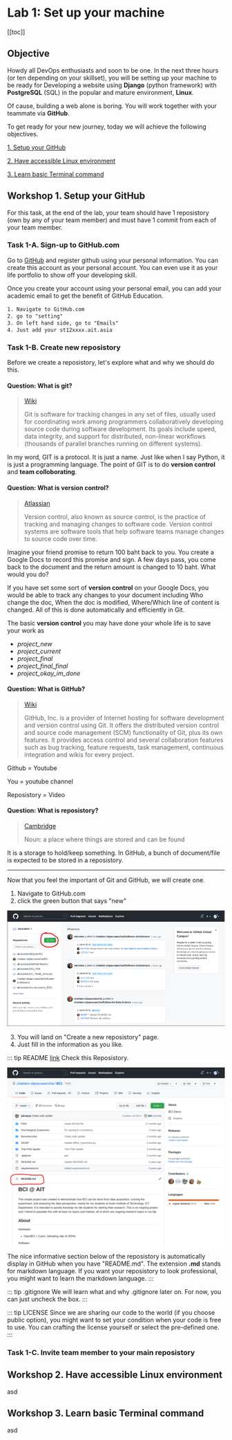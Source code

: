 # Lab 1: Set up your machine

[[toc]]

## Objective

Howdy all DevOps enthusiasts and soon to be one. In the next three hours (or ten depending on your skillset), you will be setting up your machine to be ready for Developing a website using **Django** (python framework) with **PostgreSQL** (SQL) in the popular and mature environment, **Linux**.

Of cause, building a web alone is boring. You will work together with your teammate via **GitHub**.

To get ready for your new journey, today we will achieve the following objectives.

[1. Setup your GitHub](#01-setup-your-github)

[2. Have accessible Linux environment](#02-have-accessible-linux-environment)

[3. Learn basic Terminal command](#03-learn-basic-terminal-command)

## Workshop 1. Setup your GitHub

For this task, at the end of the lab, your team should have 1 reposistory (own by any of your team member) and must have 1 commit from each of your team member.

### Task 1-A. Sign-up to GitHub.com

Go to [GitHub](www.github.com) and register github using your personal information. You can create this account as your personal account. You can even use it as your life portfolio to show off your developing skill.

Once you create your account using your personal email, you can add your academic email to get the benefit of GitHub Education.

```text
1. Navigate to GitHub.com
2. go to "setting"
3. On left hand side, go to "Emails"
4. Just add your st12xxxx.ait.asia
```

### Task 1-B. Create new reposistory

Before we create a reposistory, let's explore what and why we should do this.

#### Question: What is git?

> [Wiki](https://en.wikipedia.org/wiki/Git)
>
> Git is software for tracking changes in any set of files, usually used for coordinating work among programmers collaboratively developing source code during software development. Its goals include speed, data integrity, and support for distributed, non-linear workflows (thousands of parallel branches running on different systems).
  
In my word, GIT is a protocol. It is just a name. Just like when I say Python, it is just a programming language. The point of GIT is to do **version control** and **team colloborating**.

#### Question: What is version control?

> [Atlassian](https://www.atlassian.com/git/tutorials/what-is-version-control)
>
> Version control, also known as source control, is the practice of tracking and managing changes to software code. Version control systems are software tools that help software teams manage changes to source code over time.

Imagine your friend promise to return 100 baht back to you. You create a Google Docs to record this promise and sign. A few days pass, you come back to the document and the return amount is changed to 10 baht. What would you do?

If you have set some sort of **version control** on your Google Docs, you would be able to track any changes to your document including Who change the doc, When the doc is modified, Where/Which line of content is changed. All of this is done automatically and efficiently in Git.

The basic **version control** you may have done your whole life is to save your work as

- *project_new*
- *project_current*
- *project_final*
- *project_final_final*
- *project_okay_im_done*

#### Question: What is GitHub?

> [Wiki](https://en.wikipedia.org/wiki/GitHub)
>
> GitHub, Inc. is a provider of Internet hosting for software development and version control using Git. It offers the distributed version control and source code management (SCM) functionality of Git, plus its own features. It provides access control and several collaboration features such as bug tracking, feature requests, task management, continuous integration and wikis for every project.

Github = Youtube

You = youtube channel

Reposistory = Video

#### Question: What is reposistory?

> [Cambridge](https://dictionary.cambridge.org/dictionary/english/repository)
>
> Noun: a place where things are stored and can be found

It is a storage to hold/keep something. In GitHub, a bunch of document/file is expected to be stored in a reposistory.

--------------------------------------------------------------------------------------

Now that you feel the important of Git and GitHub, we will create one.

1. Navigate to GitHub.com
2. click the green button that says "new"

<img src="./images/github-repo-new.png">

3. You will land on "Create a new reposistory" page.
4. Just fill in the information as you like.

::: tip README
[link](https://github.com/chaklam-silpasuwanchai/BCI) Check this Reposistory.

<img src="./images/github-repo-readme.png">

The nice informative section below of the reposistory is automatically display in GitHub when you have "README.md". The extension **.md** stands for markdown language. If you want your reposistory to look professional, you might want to learn the markdown language.
:::

::: tip .gitignore
We will learn what and why .gitignore later on. For now, you can just uncheck the box.
:::

::: tip LICENSE
Since we are sharing our code to the world (if you choose public option), you might want to set your condition when your code is free to use. You can crafting the license yourself or select the pre-defined one.
:::

### Task 1-C. Invite team member to your main reposistory

## Workshop 2. Have accessible Linux environment

asd

## Workshop 3. Learn basic Terminal command

asd
